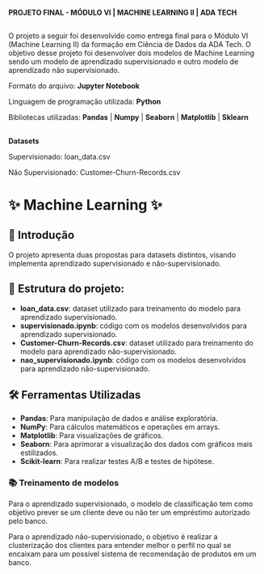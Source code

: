 **PROJETO FINAL - MÓDULO VI | MACHINE LEARNING II | ADA TECH**
##

O projeto a seguir foi desenvolvido como entrega final para o Módulo VI (Machine Learning II) da formação em Ciência de Dados da ADA Tech.
O objetivo desse projeto foi desenvolver dois modelos de Machine Learning sendo um modelo de aprendizado supervisionado e outro modelo de aprendizado não supervisionado.

Formato do arquivo: **Jupyter Notebook**

Linguagem de programação utilizada: **Python**

Bibliotecas utilizadas: **Pandas** | **Numpy** | **Seaborn** | **Matplotlib** | **Sklearn** 

##

**Datasets**

Supervisionado: loan_data.csv

Não Supervisionado: Customer-Churn-Records.csv


# ✨ Machine Learning ✨

## 📌 Introdução
O projeto apresenta duas propostas para datasets distintos, visando implementa aprendizado supervisionado e não-supervisionado.

## 📖 Estrutura do projeto:
- **loan_data.csv**: dataset utilizado para treinamento do modelo para aprendizado supervisionado.
- **supervisionado.ipynb**: código com os modelos desenvolvidos para aprendizado supervisionado.
- **Customer-Churn-Records.csv**: dataset utilizado para treinamento do modelo para aprendizado não-supervisionado.
- **nao_supervisionado.ipynb**: código com os modelos desenvolvidos para aprendizado não-supervisionado.

## 🛠 Ferramentas Utilizadas
- **Pandas**: Para manipulação de dados e análise exploratória.
- **NumPy**: Para cálculos matemáticos e operações em arrays.
- **Matplotlib**: Para visualizações de gráficos.
- **Seaborn**: Para aprimorar a visualização dos dados com gráficos mais estilizados.
- **Scikit-learn**: Para realizar testes A/B e testes de hipótese.

### 📚 Treinamento de modelos
Para o aprendizado supervisionado, o modelo de classificação tem como objetivo prever se um cliente deve ou não ter um empréstimo autorizado pelo banco.

Para o aprendizado não-supervisionado, o objetivo é realizar a clusterização dos clientes para entender melhor o perfil no qual se encaixam para um possível sistema de recomendação de produtos em um banco.

